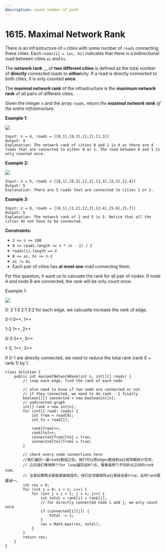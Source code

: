 ```yaml
---
description: count number of path
---
```


# 1615. Maximal Network Rank



There is an infrastructure of `n` cities with some number of `roads` connecting these cities. Each `roads[i] = [ai, bi]` indicates that there is a bidirectional road between cities `ai` and `bi`.

The **network rank** __ of **two different cities** is defined as the total number of **directly** connected roads to **either**city. If a road is directly connected to both cities, it is only counted **once**.

The **maximal network rank** of the infrastructure is the **maximum network rank** of all pairs of different cities.

Given the integer `n` and the array `roads`, return _the **maximal network rank** of the entire infrastructure_.

&#x20;

**Example 1:**

![](https://assets.leetcode.com/uploads/2020/09/21/ex1.png)

```
Input: n = 4, roads = [[0,1],[0,3],[1,2],[1,3]]
Output: 4
Explanation: The network rank of cities 0 and 1 is 4 as there are 4 roads that are connected to either 0 or 1. The road between 0 and 1 is only counted once.
```

**Example 2:**

![](https://assets.leetcode.com/uploads/2020/09/21/ex2.png)

```
Input: n = 5, roads = [[0,1],[0,3],[1,2],[1,3],[2,3],[2,4]]
Output: 5
Explanation: There are 5 roads that are connected to cities 1 or 2.
```

**Example 3:**

```
Input: n = 8, roads = [[0,1],[1,2],[2,3],[2,4],[5,6],[5,7]]
Output: 5
Explanation: The network rank of 2 and 5 is 5. Notice that all the cities do not have to be connected.
```

&#x20;

**Constraints:**

* `2 <= n <= 100`
* `0 <= roads.length <= n * (n - 1) / 2`
* `roads[i].length == 2`
* `0 <= ai, bi <= n-1`
* `ai != bi`
* Each pair of cities has **at most one** road connecting them.

For this question, it want us to calcuate the rank for all pair of nodes. If node A and node B are connected, the rank will be only count once.&#x20;

Example 1:&#x20;

![](https://assets.leetcode.com/uploads/2020/09/21/ex1.png)

0: 2   1:3    2:1    3:2   for each edge, we calcualte increase the rank of edge. &#x20;

0-1 0++, 1++

1-2 1++, 2++

0-3 0++, 3++

1-3, 1++, 3++

if 0-1 are directly connected, we need to reduce the total rank (rank 0 + rank 1) by 1.&#x20;

```
class Solution {
    public int maximalNetworkRank(int n, int[][] roads) {
        // loop each edge, find the rank of each node
        
        // also need to know if two node are connected or not
        // if they connected, we need to do rank - 1 finally
        boolean[][] connected = new boolean[n][n];
        // undirected graph
        int[] rank = new int[n];
        for (int[] road: roads) {
            int from = road[0];
            int to = road[1];
            
            rank[from]++;
            rank[to]++;
            connected[from][to] = true;
            connected[to][from] = true; 
        }
        
        // check every node connections here
        //我们遍历一遍roads数组之后，我们可以把edges数组和adj矩阵都统计完毕。
        // 之后我们再用两个for loop遍历这N个点，看看每两个不同的点之间的rank sum。
        // 注意如果两点是能直接相连的，他们在邻接矩阵adj里就会是true，此时rank需要减一。
        int res = 0;
        for (int i = 0; i < n; i++) {
            for (int j = i + 1; j < n; j++) {
                int total = rank[i] + rank[j];
                // for directly connected node i and j, we only count once
                if (connected[i][j]) {
                    total -= 1;
                }
                res = Math.max(res, total);
            }
        }
        return res;
    }
}
```

